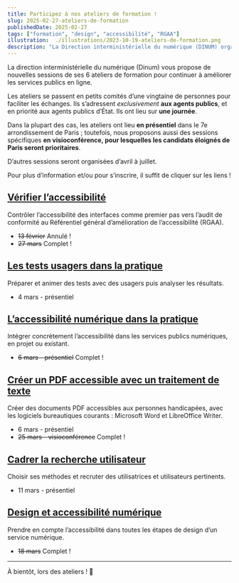 ```yaml
---
title: Participez à nos ateliers de formation !
slug: 2025-02-27-ateliers-de-formation
publishedDate: 2025-02-27
tags: ["formation", "design", "accessibilité", "RGAA"]
illustration:  ./illustrations/2023-10-19-ateliers-de-formation.png
description: "La Direction interministérielle du numérique (DINUM) organise 6 ateliers de formation en février et mars 2025 sur le design, la recherche utilisateur, l'accessibilité pour aider les agents à améliorer les services publics en ligne."
---
```


<p class="fr-text--lead">La direction interministérielle du numérique (Dinum) vous propose de nouvelles sessions de ses 6 ateliers de formation pour continuer à améliorer les services publics en ligne. </p>
<p>Les ateliers se passent en petits comités d’une vingtaine de personnes pour faciliter les échanges. Ils s’adressent <em>exclusivement</em> <strong>aux agents publics</strong>, et en priorité aux agents publics d’État. Ils ont lieu sur <strong>une journée</strong>.</p> 
<p>Dans la plupart des cas, les ateliers ont lieu <strong>en présentiel</strong> dans le 7e arrondissement de Paris ; toutefois, nous proposons aussi des sessions spécifiques <strong>en visioconférence, pour lesquelles les candidats éloignés de Paris seront prioritaires</strong>.</p>
<p>D’autres sessions seront organisées d’avril à juillet.</p>

Pour plus d’information et/ou pour s’inscrire, il suffit de cliquer sur les liens&nbsp;!

<h2 class="fr-mt-4w fr-h6"><a href="/formations/accessibilite/atelier-coder-accessible/">Vérifier l’accessibilité</a></h2>

Contrôler l’accessibilité des interfaces comme premier pas vers l’audit de conformité au Référentiel général d’amélioration de l’accessibilité (RGAA).
- ~~13 février~~ Annulé !
- ~~27 mars~~ Complet !
  
<h2 class="fr-mt-4w fr-h6"><a href="/formations/recherche-utilisateur/atelier-test-usager/">Les tests usagers dans la pratique</a></h2>

Préparer et animer des tests avec des usagers puis analyser les résultats.  
- 4 mars - présentiel

<h2 class="fr-mt-4w fr-h6"><a href="/formations/accessibilite/atelier-accessibilite-pratique/">L’accessibilité numérique dans la pratique</a></h2>

Intégrer concrètement l’accessibilité dans les services publics numériques, en projet ou existant.
- ~~6 mars - présentiel~~ Complet !

<h2 class="fr-mt-4w fr-h6"><a href="/formations/accessibilite/atelier-pdf-accessible/">Créer un PDF accessible avec un traitement de texte</a></h2>

Créer des documents PDF accessibles aux personnes handicapées, avec les logiciels bureautiques courants : Microsoft Word et LibreOffice Writer.
- 6 mars - présentiel
- ~~25 mars - visioconférence~~ Complet !

<h2 class="fr-mt-4w fr-h6"><a href="/formations/recherche-utilisateur/atelier-cadrer-recherche-utilisateur/">Cadrer la recherche utilisateur</a></h2>

Choisir ses méthodes et recruter des utilisatrices et utilisateurs pertinents.
- 11 mars - présentiel

<h2 class="fr-mt-4w fr-h6"><a href="/formations/accessibilite/atelier-accessibilite-designer/">Design et accessibilité numérique</a></h2>

Prendre en compte l’accessibilité dans toutes les étapes de design d’un service numérique.
- ~~18 mars~~ Complet !

<hr/>

À bientôt, lors des ateliers&nbsp;! <span aria-hidden="true">👋</span>

